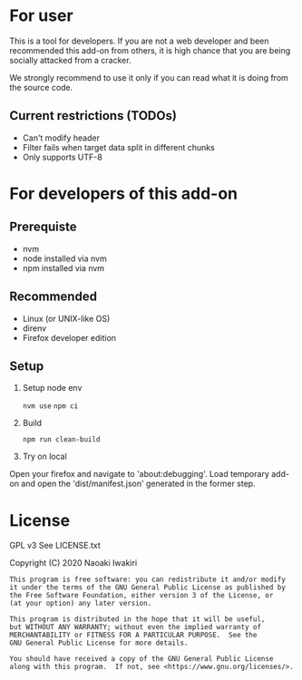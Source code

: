 For user
========

This is a tool for developers.
If you are not a web developer and been recommended this add-on from others, it is high chance that you are being socially attacked from a cracker.

We strongly recommend to use it only if you can read what it is doing from the source code.

Current restrictions (TODOs)
----------------------------
- Can't modify header
- Filter fails when target data split in different chunks
- Only supports UTF-8


For developers of this add-on
=============================

Prerequiste  
-----------
  - nvm
  - node installed via nvm
  - npm installed via nvm

Recommended
-----------
  - Linux (or UNIX-like OS)
  - direnv 
  - Firefox developer edition

Setup
-----
1. Setup node env

    `nvm use`
    `npm ci`

2. Build

    `npm run clean-build`

3. Try on local

Open your firefox and navigate to 'about:debugging'.
Load temporary add-on and open the 'dist/manifest.json' generated in the former step.


License
=======
GPL v3
See LICENSE.txt

Copyright (C) 2020 Naoaki Iwakiri

    This program is free software: you can redistribute it and/or modify
    it under the terms of the GNU General Public License as published by
    the Free Software Foundation, either version 3 of the License, or
    (at your option) any later version.

    This program is distributed in the hope that it will be useful,
    but WITHOUT ANY WARRANTY; without even the implied warranty of
    MERCHANTABILITY or FITNESS FOR A PARTICULAR PURPOSE.  See the
    GNU General Public License for more details.

    You should have received a copy of the GNU General Public License
    along with this program.  If not, see <https://www.gnu.org/licenses/>.
